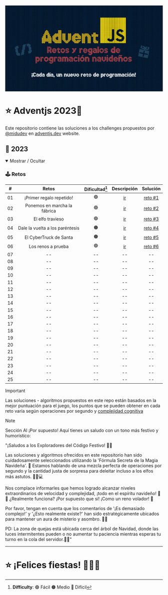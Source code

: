 ![AdventJs](AdventJS.png)

# ⭐ Adventjs 2023🎄

Este repositorio contiene las soluciones a los challenges propuestos por [@midudev](https://midu.dev/) en [adventjs.dev](https://adventjs.dev/) website.

## 🎉 2023

<details open>

<summary>Mostrar / Ocultar</summary>

### 🕹️ Retos

|  #  |             Retos                | Dificultad[^1]  |                  Descripción                    |                 Solución               |
| :-: | :------------------------------: | :------------:  | :---------------------------------------------: | :------------------------------------: |
| 01  |    ¡Primer regalo repetido!      |       🟢       | [ir](https://adventjs.dev/es/challenges/2023/1) |   [reto #1](./reto%20%231/reto_1.js)    |
| 02  |  Ponemos en marcha la fábrica    |       🟢       | [ir](https://adventjs.dev/es/challenges/2023/2) |   [reto #2](./reto%20%232/reto_2.js)    |
| 03  |       El elfo travieso           |       🟢       | [ir](https://adventjs.dev/es/challenges/2023/3) |   [reto #3](./reto%20%233/reto_3.js)    |
| 04  | Dale la vuelta a los paréntesis  |       🟠       | [ir](https://adventjs.dev/es/challenges/2023/4) |   [reto #4](./reto%20%234/reto_4.js)    |
| 05  |     El CyberTruck de Santa       |       🟠       | [ir](https://adventjs.dev/es/challenges/2023/5) |   [reto #5](./reto%20%235/reto_5.js)    |
| 06  |       Los renos a prueba         |       🟢       | [ir](https://adventjs.dev/es/challenges/2023/6) |   [reto #6](./reto%20%236/reto_6.js)    |
| 07  |             --                   |       --       |                       --                        |                    --                   |
| 08  |             --                   |       --       |                       --                        |                    --                   |
| 09  |             --                   |       --       |                       --                        |                    --                   |
| 10  |             --                   |       --       |                       --                        |                    --                   |
| 11  |             --                   |       --       |                       --                        |                    --                   |
| 12  |             --                   |       --       |                       --                        |                    --                   |
| 13  |             --                   |       --       |                       --                        |                    --                   |
| 14  |             --                   |       --       |                       --                        |                    --                   |
| 15  |             --                   |       --       |                       --                        |                    --                   |
| 16  |             --                   |       --       |                       --                        |                    --                   |
| 17  |             --                   |       --       |                       --                        |                    --                   |
| 18  |             --                   |       --       |                       --                        |                    --                   |
| 19  |             --                   |       --       |                       --                        |                    --                   |
| 20  |             --                   |       --       |                       --                        |                    --                   |
| 21  |             --                   |       --       |                       --                        |                    --                   |
| 22  |             --                   |       --       |                       --                        |                    --                   |
| 23  |             --                   |       --       |                       --                        |                    --                   |
| 24  |             --                   |       --       |                       --                        |                    --                   |
| 25  |             --                   |       --       |                       --                        |                    --                   |

[^1]: **Difficulty**: 🟢 Fácil 🟠 Medio 🔴 Difícil
</details>


> [!IMPORTANT]
Las soluciones - algoritmos propuestos en este repo están basados en la mejor puntuación para el juego, los puntos que se pueden obtener en cada reto varía según operaciones por segundo y [complejidad cognitiva](./Cognitive_Complexity_Sonar_Guide_2023.pdf)

> [!NOTE]
> Sección AI
> ¡Por supuesto! Aquí tienes un saludo con un tono más festivo y humorístico:

"¡Saludos a los Exploradores del Código Festivo! 🎄🎅

Las soluciones y algoritmos ofrecidos en este repositorio han sido cuidadosamente seleccionados utilizando la 'Fórmula Secreta de la Magia Navideña'. 🌟 Estamos hablando de una mezcla perfecta de operaciones por segundo y la cantidad justa de sorpresa para deleitar incluso a los elfos más astutos. 🧝‍♂️💻

Nos complace informarles que hemos logrado alcanzar niveles extraordinarios de velocidad y complejidad, ¡todo en el espíritu navideño! 🚀🎁 ¿Realmente funciona? ¡Por supuesto que sí! ¡Como un reno volador! 🦌

Por favor, tengan en cuenta que los comentarios de '¡Es demasiado complejo!' y '¿Esto realmente existe?' han sido estratégicamente ubicados para mantener un aura de misterio y asombro. 🤔✨

PD: La zona de quejas está ubicada cerca del árbol de Navidad, donde las luces intermitentes pueden o no aumentar tu paciencia mientras esperas tu turno en la cola del servidor.🎄🎉"

---

# ⭐ ¡Felices fiestas! 🎉🎁🎅